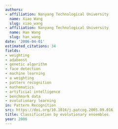 ```yaml
---
authors:
- affiliation: Nanyang Technological University
  name: Xiao Wang
  slug: xiao_wang
- affiliation: Nanyang Technological University
  name: Han Wang
  slug: han_wang
date: '2006-04-01'
estimated_citations: 34
fields:
- weighting
- adaboost
- genetic algorithm
- face detection
- machine learning
- a weighting
- pattern recognition
- mathematics
- artificial intelligence
- benchmark data
- evolutionary learning
in: Pattern Recognition
src: https://doi.org/10.1016/j.patcog.2005.09.016
title: Classification by evolutionary ensembles
year: 2006
---
```


